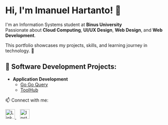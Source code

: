 # Hi, I'm Imanuel Hartanto! 👋

I'm an Information Systems student at  **Binus University**  
Passionate about **Cloud Computing**, **UI/UX Design**, **Web Design**, and **Web Development**.  

This portfolio showcases my projects, skills, and learning journey in technology. 🚀


## 🔧 Software Development Projects:


- <b>Application Development</b>
  - [Go Go Query](https://github.com/Imanuelhtt/Go-Go-Query)
  - [ToolHub](https://github.com/Imanuelhtt/ToolHub/tree/main)
 
  
📫 Connect with me:


<p align="left">
  <a href="https://www.linkedin.com/in/imanuel-hartanto-3ba6a1314" target="_blank">
    <img src="https://cdn.jsdelivr.net/gh/devicons/devicon/icons/linkedin/linkedin-original.svg" alt="LinkedIn" width="30" height="30"/>
  </a>
  &nbsp;&nbsp;
  <a href="https://www.instagram.com/eyemnuel/" target="_blank">
    <img src="https://cdn-icons-png.flaticon.com/512/2111/2111463.png" alt="Instagram" width="30" height="30"/>
  </a>
</p>
